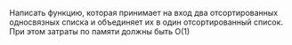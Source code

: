 Написать функцию, которая принимает на вход два отсортированных
односвязных списка и объединяет их в один отсортированный список. При этом
затраты по памяти должны быть O(1)
